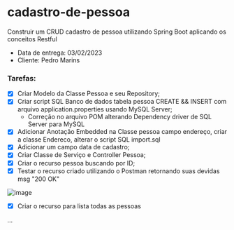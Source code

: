 # cadastro-de-pessoa

Construir um CRUD cadastro de pessoa utilizando Spring Boot aplicando os conceitos Restful 

- Data de entrega: 03/02/2023
- Cliente: Pedro Marins

### Tarefas:

- [X] Criar Modelo da Classe Pessoa e seu Repository;
- [X] Criar script SQL Banco de dados tabela pessoa CREATE && INSERT com arquivo application.properties usando MySQL Server; 
  * Correção no arquivo POM alterando Dependency driver de SQL Server para MySQL 
- [X] Adicionar Anotação Embedded na Classe pessoa campo endereço, criar a classe Endereco, alterar o script SQL import.sql
- [X] Adicionar um campo data de cadastro; 
- [X] Criar Classe de Serviço e Controller Pessoa;
- [X] Criar o recurso pessoa buscando por ID;
- [X] Testar o recurso criado utilizando o Postman retornando suas devidas msg "200 OK"
 
 ![image](https://user-images.githubusercontent.com/28118980/216497969-741ec8e0-a9d0-49d6-b744-03afe43cce7d.png)
 
- [X] Criar o recurso para lista todas as pessoas

...
